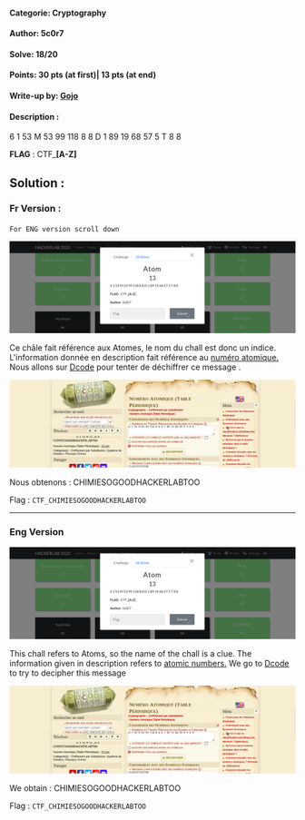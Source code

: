 #### Categorie: Cryptography
#### **Author**: 5c0r7
#### Solve: 18/20 
#### Points: 30 pts (at first)|  13 pts (at end)
#### Write-up by: [Gojo](https://twitter.com/GOMEZJohan5) 
#### Description :
6 1 53 M 53 99 118 8 8 D 1 89 19 68 57 5 T 8 8

**FLAG** : CTF_**[A-Z]** 

## Solution :
### Fr Version : 
`For ENG version scroll down` 

![tom](Images/atom.png)


Ce châle fait référence aux Atomes, le nom du chall est donc un indice.
L'information donnée en description fait référence au [numéro atomique.](https://www.dcode.fr/substitution-numero-atomique) 
Nous allons sur [Dcode](https://www.dcode.fr/) pour tenter de déchiffrer ce message .

![mique](Images/atomique.png)

Nous obtenons : CHIMIESOGOODHACKERLABTOO

Flag : `CTF_CHIMIESOGOODHACKERLABTOO` 

------------------------------------------------------------------------

### Eng Version 


![tom](Images/atom.png)

This chall refers to Atoms, so the name of the chall is a clue.
The information given in description refers to [atomic numbers.](https://www.dcode.fr/substitution-numero-atomique)
We go to [Dcode](https://www.dcode.fr/) to try to decipher this message

![mique](Images/atomique.png)

We obtain : CHIMIESOGOODHACKERLABTOO

Flag : `CTF_CHIMIESOGOODHACKERLABTOO` 